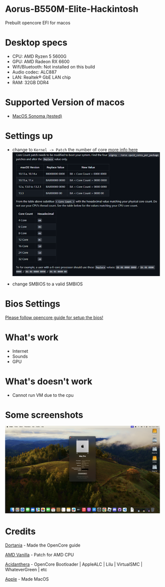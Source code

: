 # Aorus-B550M-Elite-Hackintosh
 
Prebuilt opencore EFI for macos

# Desktop specs
- CPU: AMD Ryzen 5 5600G
- GPU: AMD Radeon RX 6600
- Wifi/Bluetooth: Not installed on this build
- Audio codec: ALC887
- LAN: Realtek® GbE LAN chip
- RAM: 32GB DDR4

# Supported Version of macos
- [MacOS Sonoma (tested)]()

# Settings up
- change to `Kernel -> Patch` the number of core [more info here](https://dortania.github.io/OpenCore-Install-Guide/AMD/zen.html#patch-2)
![Screenshot](./Images/amd.png)

- change SMBIOS to a valid SMBIOS

# Bios Settings
[Please follow opencore guide for setup the bios!](https://dortania.github.io/OpenCore-Install-Guide/AMD/zen.html#amd-bios-settings)

# What's work
- Internet
- Sounds
- GPU

# What's doesn't work
- Cannot run VM due to the cpu

# Some screenshots
![Screenshot](./Images/info.png)

# Credits
[Dortania](https://dortania.github.io/OpenCore-Install-Guide/) - Made the OpenCore guide

[AMD Vanilla](https://github.com/AMD-OSX/AMD_Vanilla) - Patch for AMD CPU

[Acidanthera](https://github.com/acidanthera) - OpenCore Bootloader |  AppleALC | Lilu | VirtualSMC | WhateverGreen | etc

[Apple](https://www.apple.com/) - Made MacOS